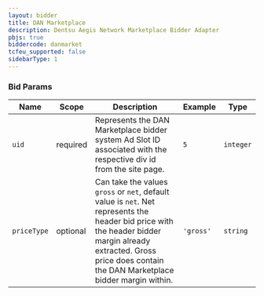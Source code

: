 ```yaml
---
layout: bidder
title: DAN Marketplace
description: Dentsu Aegis Network Marketplace Bidder Adapter
pbjs: true
biddercode: danmarket
tcfeu_supported: false
sidebarType: 1
---
```



### Bid Params


| Name        | Scope    | Description                                                                                                                                                                                                           | Example   | Type      |
|-------------|----------|-----------------------------------------------------------------------------------------------------------------------------------------------------------------------------------------------------------------------|-----------|-----------|
| `uid`       | required | Represents the DAN Marketplace bidder system Ad Slot ID associated with the respective div id from the site page.                                                                                                     | `5`       | `integer` |
| `priceType` | optional | Can take the values `gross` or `net`, default value is `net`. Net represents the header bid price with the header bidder margin already extracted. Gross price does contain the DAN Marketplace bidder margin within. | `'gross'` | `string`  |

